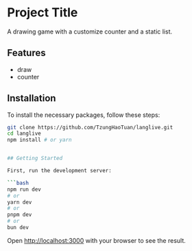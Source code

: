 # Project Title

A drawing game with a customize counter and a static list.

## Features

- draw
- counter

## Installation

To install the necessary packages, follow these steps:

````bash
git clone https://github.com/TzungHaoTuan/langlive.git
cd langlive
npm install # or yarn


## Getting Started

First, run the development server:

```bash
npm run dev
# or
yarn dev
# or
pnpm dev
# or
bun dev
````

Open [http://localhost:3000](http://localhost:3000) with your browser to see the result.
